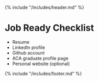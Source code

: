 {% include "/includes/header.md" %}

# Job Ready Checklist

* Resume
* LinkedIn profile
* Github account
* ACA graduate profile page
* Personal website (optional)

{% include "/includes/footer.md" %}
